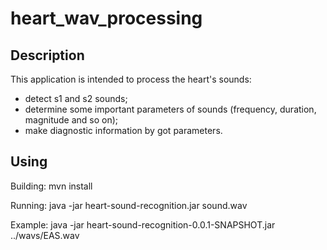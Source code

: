 # heart_wav_processing
## Description

This application is intended to process the heart's sounds:
* detect s1 and s2 sounds;
* determine some important parameters of sounds (frequency, duration, magnitude and so on);
* make diagnostic information by got parameters.

## Using

Building:
mvn install

Running:
java -jar heart-sound-recognition.jar sound.wav

Example:
java -jar heart-sound-recognition-0.0.1-SNAPSHOT.jar ../wavs/EAS.wav 
